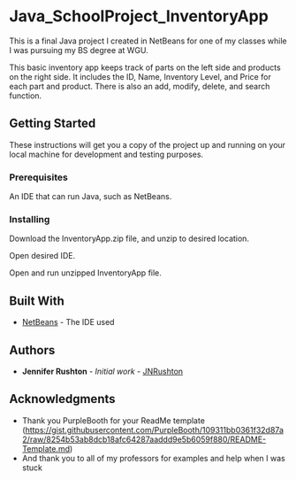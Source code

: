 # Java_SchoolProject_InventoryApp

This is a final Java project I created in NetBeans for one of my classes while I was pursuing my BS degree at WGU. 

This basic inventory app keeps track of parts on the left side and products on the right side. It includes the ID, Name, Inventory Level, and Price for each part and product. There is also an add, modify, delete, and search function.

## Getting Started

These instructions will get you a copy of the project up and running on your local machine for development and testing purposes. 

### Prerequisites

An IDE that can run Java, such as NetBeans.

### Installing

Download the InventoryApp.zip file, and unzip to desired location.

Open desired IDE.

Open and run unzipped InventoryApp file.

## Built With

* [NetBeans](https://netbeans.org/) - The IDE used

## Authors

* **Jennifer Rushton** - *Initial work* - [JNRushton](https://github.com/JNRushton/)

## Acknowledgments

* Thank you PurpleBooth for your ReadMe template (https://gist.githubusercontent.com/PurpleBooth/109311bb0361f32d87a2/raw/8254b53ab8dcb18afc64287aaddd9e5b6059f880/README-Template.md)
* And thank you to all of my professors for examples and help when I was stuck
